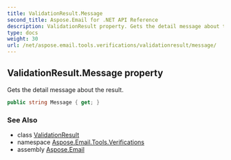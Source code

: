 ```yaml
---
title: ValidationResult.Message
second_title: Aspose.Email for .NET API Reference
description: ValidationResult property. Gets the detail message about the result
type: docs
weight: 30
url: /net/aspose.email.tools.verifications/validationresult/message/
---
```

## ValidationResult.Message property

Gets the detail message about the result.

```csharp
public string Message { get; }
```

### See Also

* class [ValidationResult](../)
* namespace [Aspose.Email.Tools.Verifications](../../validationresult/)
* assembly [Aspose.Email](../../../)


